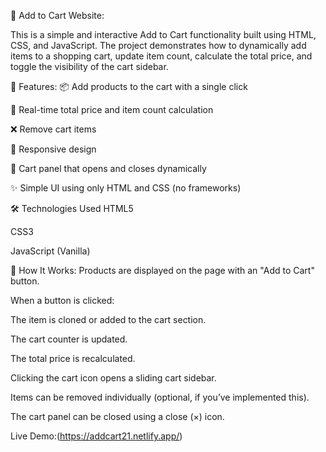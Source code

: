 🛒 Add to Cart Website:

This is a simple and interactive Add to Cart functionality built using HTML, CSS, and JavaScript. The project demonstrates how to dynamically add items to a shopping cart, update item count, calculate the total price, and toggle the visibility of the cart sidebar.

🔧 Features:
📦 Add products to the cart with a single click

🧮 Real-time total price and item count calculation

❌ Remove cart items

📱 Responsive design

🧾 Cart panel that opens and closes dynamically

✨ Simple UI using only HTML and CSS (no frameworks)

🛠️ Technologies Used
HTML5

CSS3

JavaScript (Vanilla)

📂 How It Works:
Products are displayed on the page with an "Add to Cart" button.

When a button is clicked:

The item is cloned or added to the cart section.

The cart counter is updated.

The total price is recalculated.

Clicking the cart icon opens a sliding cart sidebar.

Items can be removed individually (optional, if you’ve implemented this).

The cart panel can be closed using a close (×) icon.

Live Demo:(https://addcart21.netlify.app/)
